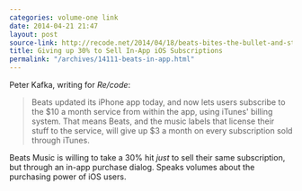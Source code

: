 ```yaml
---
categories: volume-one link
date: 2014-04-21 21:47
layout: post
source-link: http://recode.net/2014/04/18/beats-bites-the-bullet-and-starts-selling-subscriptions-from-apples-app/
title: Giving up 30% to Sell In-App iOS Subscriptions
permalink: "/archives/14111-beats-in-app.html"
---
```



Peter Kafka, writing for _Re/code_: 

> Beats updated its iPhone app today, and now lets users subscribe to the $10 a month service from within the app, using iTunes' billing system. That means Beats, and the music labels that license their stuff to the service, will give up $3 a month on every subscription sold through iTunes.

Beats Music is willing to take a 30% hit _just_ to sell their same subscription, but through an in-app purchase dialog. Speaks volumes about the purchasing power of iOS users. 
